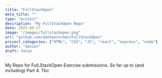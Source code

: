 ```yaml
---
title: "FullStackOpen"
meta_title: ""
type: "project"
description: "My FullStackOpen Repo"
date: 2025-09-17
image: "/images/fullstackopen.png"
url: "github.com/danhoernchen/FullStackOpen"
project_categories: ["HTML", "CSS", "JS", "react", "express", "node"]
author: "daniel"
draft: false
---
```


My Repo for FulLStackOpen Exercise submissions.
So far up to (and including) Part 4.
Tbc
